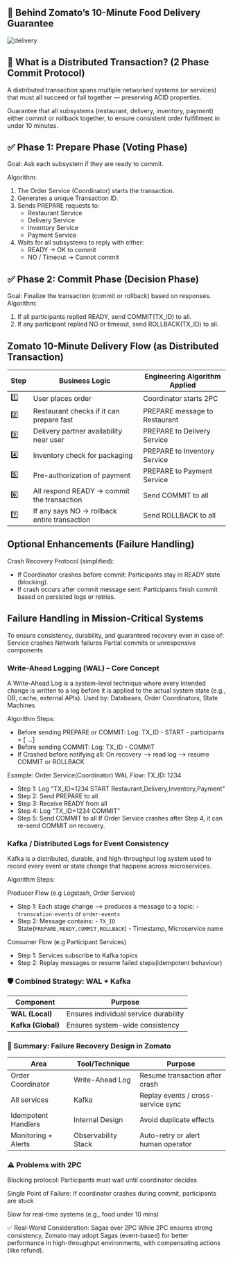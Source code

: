 
## 📌 Behind Zomato’s 10-Minute Food Delivery Guarantee
![delivery](https://github.com/user-attachments/assets/c6d8f389-3947-43cd-962c-2bade3fade86)

## 🔄 What is a Distributed Transaction? (2 Phase Commit Protocol)
A distributed transaction spans multiple networked systems (or services) that must all succeed or fail together — preserving ACID properties.

Guarantee that all subsystems (restaurant, delivery, inventory, payment) either commit or rollback together, to ensure consistent order fulfillment in under 10 minutes.

## ✅ Phase 1: Prepare Phase (Voting Phase)
Goal: Ask each subsystem if they are ready to commit.

Algorithm:
1. The Order Service (Coordinator) starts the transaction.
2. Generates a unique Transaction ID.
3. Sends PREPARE requests to:
   - Restaurant Service
   - Delivery Service
   - Inventory Service
   - Payment Service
4. Waits for all subsystems to reply with either:
   - READY → OK to commit
   - NO / Timeout → Cannot commit



## ✅ Phase 2: Commit Phase (Decision Phase)
Goal: Finalize the transaction (commit or rollback) based on responses.
Algorithm:
1. If all participants replied READY, send COMMIT(TX_ID) to all.
2. If any participant replied NO or timeout, send ROLLBACK(TX_ID) to all.


## Zomato 10-Minute Delivery Flow (as Distributed Transaction)

| Step | Business Logic                               | Engineering Algorithm Applied |
| ---- | -------------------------------------------- | ----------------------------- |
| 1️⃣  | User places order                            | Coordinator starts 2PC        |
| 2️⃣  | Restaurant checks if it can prepare fast     | PREPARE message to Restaurant |
| 3️⃣  | Delivery partner availability near user      | PREPARE to Delivery Service   |
| 4️⃣  | Inventory check for packaging                | PREPARE to Inventory Service  |
| 5️⃣  | Pre-authorization of payment                 | PREPARE to Payment Service    |
| 6️⃣  | All respond READY → commit the transaction   | Send COMMIT to all            |
| 7️⃣  | If any says NO → rollback entire transaction | Send ROLLBACK to all          |


## Optional Enhancements (Failure Handling)
Crash Recovery Protocol (simplified):
- If Coordinator crashes before commit: Participants stay in READY state (blocking).
- If crash occurs after commit message sent: Participants finish commit based on persisted logs or retries.


## Failure Handling in Mission-Critical Systems 
To ensure consistency, durability, and guaranteed recovery even in case of:
Service crashes
Network failures
Partial commits or unresponsive components

###  Write-Ahead Logging (WAL) – Core Concept
A Write-Ahead Log is a system-level technique where every intended change is written to a log before it is applied to the actual system state (e.g., DB, cache, external APIs).
Used by: Databases, Order Coordinators, State Machines

Algorithm Steps:
- Before sending PREPARE or COMMIT:
   Log: TX_ID - START - participants = [ ...] 
- Before sending COMMIT:
   Log: TX_ID - COMMIT
- If Crashed before notifying all:
   On recovery --> read log --> resume COMMIT or ROLLBACK

Example: Order Service(Coordinator) WAL Flow:
TX_ID: 1234
- Step 1: Log "TX_ID=1234 START Restaurant,Delivery,Inventory,Payment"
- Step 2: Send PREPARE to all
- Step 3: Receive READY from all
- Step 4: Log "TX_ID=1234 COMMIT"
- Step 5: Send COMMIT to all
If Order Service crashes after Step 4, it can re-send COMMIT on recovery.


### Kafka / Distributed Logs for Event Consistency
Kafka is a distributed, durable, and high-throughput log system used to record every event or state change that happens across microservices.

Algorithm Steps:

Producer Flow (e.g Logstash, Order Service)
- Step 1: Each stage change --> produces a message to a topic:
        - `transcation-events` or `order-events`
- Step 2: Message contains:
        - `TX_ID` State(`PREPARE,READY,COMMIT,ROLLBACK`)
        -  Timestamp, Microservice name


Consumer Flow (e.g Participant Services)

- Step 1: Services subscribe to Kafka topics
- Step 2: Replay messages or resume failed steps(idempotent behaviour)


### 🛡️ Combined Strategy: WAL + Kafka
| Component          | Purpose                               |
| ------------------ | ------------------------------------- |
| **WAL (Local)**    | Ensures individual service durability |
| **Kafka (Global)** | Ensures system-wide consistency       |


### 🧩 Summary: Failure Recovery Design in Zomato

| Area                | Tool/Technique      | Purpose                            |
| ------------------- | ------------------- | ---------------------------------- |
| Order Coordinator   | Write-Ahead Log     | Resume transaction after crash     |
| All services        | Kafka               | Replay events / cross-service sync |
| Idempotent Handlers | Internal Design     | Avoid duplicate effects            |
| Monitoring + Alerts | Observability Stack | Auto-retry or alert human operator |



### ⚠️ Problems with 2PC
Blocking protocol: Participants must wait until coordinator decides

Single Point of Failure: If coordinator crashes during commit, participants are stuck

Slow for real-time systems (e.g., food under 10 mins)

✅ Real-World Consideration: Sagas over 2PC
While 2PC ensures strong consistency, Zomato may adopt Sagas (event-based) for better performance in high-throughput environments, with compensating actions (like refund).

